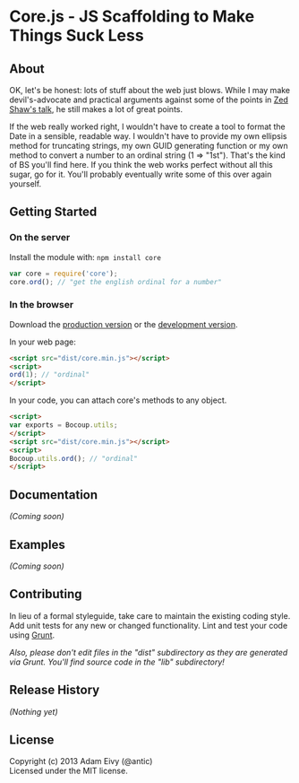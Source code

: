 # Core.js - JS Scaffolding to Make Things Suck Less

## About

OK, let's be honest: lots of stuff about the web just blows. While I may make devil's-advocate and practical arguments against some of the points in [Zed Shaw's talk](http://vimeo.com/43380467), he still makes a lot of great points. 

If the web really worked right, I wouldn't have to create a tool to format the Date in a sensible, readable way. I wouldn't have to provide my own ellipsis method for truncating strings, my own GUID generating function or my own method to convert a number to an ordinal string (1 => "1st"). That's the kind of BS you'll find here. If you think the web works perfect without all this sugar, go for it. You'll probably eventually write some of this over again yourself.

## Getting Started
### On the server
Install the module with: `npm install core`

```javascript
var core = require('core');
core.ord(); // "get the english ordinal for a number"
```

### In the browser
Download the [production version][min] or the [development version][max].

[min]: https://raw.github.com/atomantic/core.js/master/dist/core.min.js
[max]: https://raw.github.com/atomantic/core.js/master/dist/core.js

In your web page:

```html
<script src="dist/core.min.js"></script>
<script>
ord(1); // "ordinal"
</script>
```

In your code, you can attach core's methods to any object.

```html
<script>
var exports = Bocoup.utils;
</script>
<script src="dist/core.min.js"></script>
<script>
Bocoup.utils.ord(); // "ordinal"
</script>
```

## Documentation
_(Coming soon)_

## Examples
_(Coming soon)_

## Contributing
In lieu of a formal styleguide, take care to maintain the existing coding style. Add unit tests for any new or changed functionality. Lint and test your code using [Grunt](http://gruntjs.com/).

_Also, please don't edit files in the "dist" subdirectory as they are generated via Grunt. You'll find source code in the "lib" subdirectory!_

## Release History
_(Nothing yet)_

## License
Copyright (c) 2013 Adam Eivy (@antic)  
Licensed under the MIT license.
